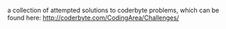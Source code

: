 
a collection of attempted solutions to coderbyte problems, which can be found here:
http://coderbyte.com/CodingArea/Challenges/
